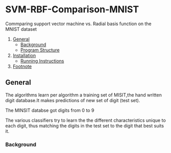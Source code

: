 # SVM-RBF-Comparison-MNIST
Commparing support vector machine vs. Radial basis function on the MNIST dataset


1. [General](#General)
    - [Background](#background)
    - [Program Structure](https://github.com/elaysason/Deep-Learning-Comparining-Overfitting/blob/main/README.md#program-structure)
2. [Installation](#installation)
    - [Running Instructions](https://github.com/elaysason/Deep-Learning-Comparining-Overfitting/blob/main/README.md#running-instructions)
3. [Footnote](#footnote)

## General
The algorithms learn per algorithm a training set of MISIT,the hand written digit database.It makes predictions of new set of digit (test set).

The MINSIT databse got digits from 0 to 9

The various classifiers try to learn the the different characteristics unique to each digit, thus matching the digits in the test set to the digit that best suits it.

### Background

